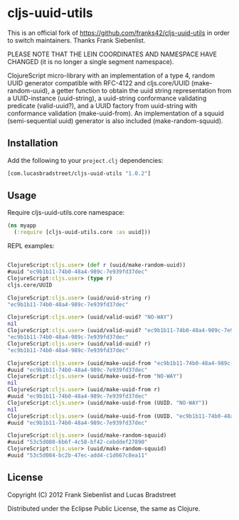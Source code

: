 # cljs-uuid-utils

This is an official fork of https://github.com/franks42/cljs-uuid-utils in
order to switch maintainers. Thanks Frank Siebenlist.

PLEASE NOTE THAT THE LEIN COORDINATES AND NAMESPACE HAVE CHANGED (it is no
longer a single segment namespace).

ClojureScript micro-library with an implementation of a type 4, random UUID generator 
compatible with RFC-4122 and cljs.core/UUID (make-random-uuid), 
a getter function to obtain the uuid string representation from a UUID-instance 
(uuid-string), a uuid-string conformance validating predicate (valid-uuid?), 
and a UUID factory from uuid-string with conformance validation (make-uuid-from). 
An implementation of a squuid (semi-sequential uuid) generator is also included (make-random-squuid).

## Installation

Add the following to your `project.clj` dependencies:

```clojure
[com.lucasbradstreet/cljs-uuid-utils "1.0.2"]
```

## Usage

Require cljs-uuid-utils.core namespace:

```clojure
(ns myapp
  (:require [cljs-uuid-utils.core :as uuid]))
```

REPL examples:

```clojure

ClojureScript:cljs.user> (def r (uuid/make-random-uuid))
#uuid "ec9b1b11-74b0-48a4-989c-7e939fd37dec"
ClojureScript:cljs.user> (type r)
cljs.core/UUID

ClojureScript:cljs.user> (uuid/uuid-string r)
"ec9b1b11-74b0-48a4-989c-7e939fd37dec"

ClojureScript:cljs.user> (uuid/valid-uuid? "NO-WAY")
nil
ClojureScript:cljs.user> (uuid/valid-uuid? "ec9b1b11-74b0-48a4-989c-7e939fd37dec")
"ec9b1b11-74b0-48a4-989c-7e939fd37dec"
ClojureScript:cljs.user> (uuid/valid-uuid? r)
"ec9b1b11-74b0-48a4-989c-7e939fd37dec"

ClojureScript:cljs.user> (uuid/make-uuid-from "ec9b1b11-74b0-48a4-989c-7e939fd37dec")
#uuid "ec9b1b11-74b0-48a4-989c-7e939fd37dec"
ClojureScript:cljs.user> (uuid/make-uuid-from "NO-WAY")
nil
ClojureScript:cljs.user> (uuid/make-uuid-from r)
#uuid "ec9b1b11-74b0-48a4-989c-7e939fd37dec"
ClojureScript:cljs.user> (uuid/make-uuid-from (UUID. "NO-WAY"))
nil
ClojureScript:cljs.user> (uuid/make-uuid-from (UUID. "ec9b1b11-74b0-48a4-989c-7e939fd37dec"))
#uuid "ec9b1b11-74b0-48a4-989c-7e939fd37dec"

ClojureScript:cljs.user> (uuid/make-random-squuid)
#uuid "53c5d080-6b6f-4c58-bf42-cebddef27890"
ClojureScript:cljs.user> (uuid/make-random-squuid)
#uuid "53c5d084-bc2b-47ec-add4-c1d667c8ea11"

```


## License

Copyright (C) 2012 Frank Siebenlist and Lucas Bradstreet

Distributed under the Eclipse Public License, the same as Clojure.
